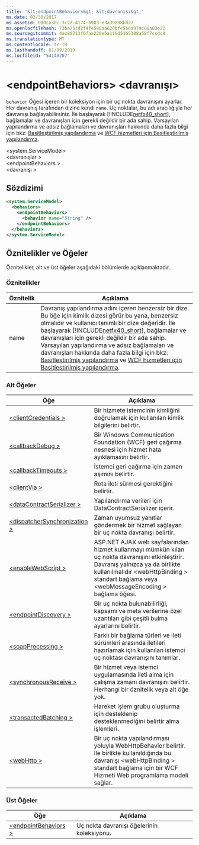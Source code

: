 ```yaml
---
title: '&lt;endpointBehaviors&gt; &lt;davranışı&gt;'
ms.date: 03/30/2017
ms.assetid: b90ca3bc-3c22-4174-b903-e3a39898bd27
ms.openlocfilehash: 73ba25cd2f4fe588aa620bfe566a979c08a83e22
ms.sourcegitcommit: 4ac80713f6faa220e5a119d5165308a58f7ccdc8
ms.translationtype: MT
ms.contentlocale: tr-TR
ms.lasthandoff: 01/09/2019
ms.locfileid: "54148207"
---
```

# <a name="ltbehaviorgt-of-ltendpointbehaviorsgt"></a>&lt;endpointBehaviors&gt; &lt;davranışı&gt;
`behavior` Öğesi içeren bir koleksiyon için bir uç nokta davranışını ayarlar. Her davranış tarafından dizine kendi `name`. Uç noktalar, bu adı aracılığıyla her davranışı bağlayabilirsiniz. İle başlayarak [!INCLUDE[netfx40_short](../../../../../includes/netfx40-short-md.md)], bağlamalar ve davranışları için gerekli değildir bir ada sahip. Varsayılan yapılandırma ve adsız bağlamaları ve davranışları hakkında daha fazla bilgi için bkz: [Basitleştirilmiş yapılandırma](../../../../../docs/framework/wcf/simplified-configuration.md) ve [WCF hizmetleri için Basitleştirilmiş yapılandırma](../../../../../docs/framework/wcf/samples/simplified-configuration-for-wcf-services.md).  
  
 \<system.ServiceModel>  
\<davranışlar >  
\<endpointBehaviors >  
\<davranışı >  
  
## <a name="syntax"></a>Sözdizimi  
  
```xml  
<system.ServiceModel>
  <behaviors>
    <endpointBehaviors>
      <behavior name="String" />
    </endpointBehaviors>
  </behaviors>
</system.ServiceModel>
```  
  
## <a name="attributes-and-elements"></a>Öznitelikler ve Öğeler  
 Öznitelikler, alt ve üst öğeler aşağıdaki bölümlerde açıklanmaktadır.  
  
### <a name="attributes"></a>Öznitelikler  
  
|Öznitelik|Açıklama|  
|---------------|-----------------|  
|name|Davranış yapılandırma adını içeren benzersiz bir dize. Bu öğe için kimlik dizesi görür bu yana, benzersiz olmalıdır ve kullanıcı tanımlı bir dize değeridir. İle başlayarak [!INCLUDE[netfx40_short](../../../../../includes/netfx40-short-md.md)], bağlamalar ve davranışları için gerekli değildir bir ada sahip. Varsayılan yapılandırma ve adsız bağlamaları ve davranışları hakkında daha fazla bilgi için bkz: [Basitleştirilmiş yapılandırma](../../../../../docs/framework/wcf/simplified-configuration.md) ve [WCF hizmetleri için Basitleştirilmiş yapılandırma](../../../../../docs/framework/wcf/samples/simplified-configuration-for-wcf-services.md).|  
  
### <a name="child-elements"></a>Alt Öğeler  
  
|Öğe|Açıklama|  
|-------------|-----------------|  
|[\<clientCredentials >](../../../../../docs/framework/configure-apps/file-schema/wcf/clientcredentials.md)|Bir hizmete istemcinin kimliğini doğrulamak için kullanılan kimlik bilgilerini belirtir.|  
|[\<callbackDebug >](../../../../../docs/framework/configure-apps/file-schema/wcf/callbackdebug.md)|Bir Windows Communication Foundation (WCF) geri çağırma nesnesi için hizmet hata ayıklamasını belirtir.|  
|[\<callbackTimeouts >](../../../../../docs/framework/configure-apps/file-schema/wcf/callbacktimeouts.md)|İstemci geri çağırma için zaman aşımını belirtir.|  
|[\<clientVia >](../../../../../docs/framework/configure-apps/file-schema/wcf/clientvia.md)|Rota ileti sürmesi gerektiğini belirtir.|  
|[\<dataContractSerializer >](../../../../../docs/framework/configure-apps/file-schema/wcf/datacontractserializer.md)|Yapılandırma verileri için DataContractSerializer içerir.|  
|[\<dispatcherSynchronization >](../../../../../docs/framework/configure-apps/file-schema/wcf/dispatchersynchronization.md)|Zaman uyumsuz yanıtlar göndermek bir hizmet sağlayan bir uç nokta davranışı belirtir.|  
|[\<enableWebScript >](../../../../../docs/framework/configure-apps/file-schema/wcf/enablewebscript.md)|ASP.NET AJAX web sayfalarından hizmet kullanmayı mümkün kılan uç nokta davranışını etkinleştirir. Davranış yalnızca ya da birlikte kullanılmalıdır \<webHttpBinding > standart bağlama veya \<webMessageEncoding > bağlama öğesi.|  
|[\<endpointDiscovery >](../../../../../docs/framework/configure-apps/file-schema/wcf/endpointdiscovery.md)|Bir uç nokta bulunabilirliği, kapsamı ve meta verilerine özel uzantıları gibi çeşitli bulma ayarlarını belirtir.|  
|[\<soapProcessing >](../../../../../docs/framework/configure-apps/file-schema/wcf/soapprocessing.md)|Farklı bir bağlama türleri ve ileti sürümleri arasında iletileri hazırlamak için kullanılan istemci uç noktası davranışını tanımlar.|  
|[\<synchronousReceive >](../../../../../docs/framework/configure-apps/file-schema/wcf/synchronousreceive-element.md)|Bir hizmet veya istemci uygulamasında ileti alma için çalışma zamanı davranışını belirtir. Herhangi bir öznitelik veya alt öğe yok.|  
|[\<transactedBatching >](../../../../../docs/framework/configure-apps/file-schema/wcf/transactedbatching.md)|Hareket işlem grubu oluşturma için desteklenip desteklenmediğini belirtir alma işlemleri.|  
|[\<webHttp >](../../../../../docs/framework/configure-apps/file-schema/wcf/webhttp.md)|Bir uç nokta yapılandırması yoluyla WebHttpBehavior belirtir. İle birlikte kullanıldığında bu davranışı \<webHttpBinding > standart bağlama için bir WCF Hizmeti Web programlama modeli sağlar.|  
  
### <a name="parent-elements"></a>Üst Öğeler  
  
|Öğe|Açıklama|  
|-------------|-----------------|  
|[\<endpointBehaviors >](../../../../../docs/framework/configure-apps/file-schema/wcf/endpointbehaviors.md)|Uç nokta davranışı öğelerinin koleksiyonu.|
